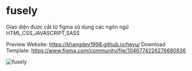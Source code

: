 # fusely

Giao diện được cắt từ figma sử dụng các ngôn ngữ HTML,CSS,JAVASCRIPT,SASS

Preview Website: https://khangdev1998.github.io/heyu/
Download Template: https://www.figma.com/community/file/1046774226276680836

![fusely](https://user-images.githubusercontent.com/79825633/160268565-d0f42cfb-e732-4773-9bcb-f4956da06f6f.png)

